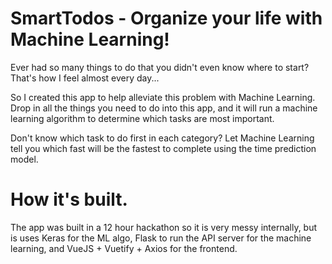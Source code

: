 # SmartTodos - Organize your life with Machine Learning!

Ever had so many things to do that you didn't even know where to start? That's how I feel almost every day...

So I created this app to help alleviate this problem with Machine Learning. Drop in all the things you need to do into this app, and it will run a machine learning algorithm to determine which tasks are most important.

Don't know which task to do first in each category? Let Machine Learning tell you which fast will be the fastest to complete using the time prediction model. 


# How it's built.
The app was built in a 12 hour hackathon so it is very messy internally, but is uses Keras for the ML algo, Flask to run the API server for the machine learning, and VueJS + Vuetify + Axios for the frontend.
